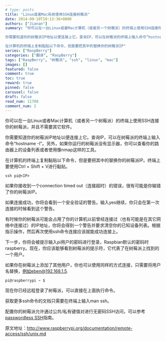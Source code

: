 ```yaml
---
# type: posts 
title: "Linux或者Mac系统使用SSH连接树莓派"
date: 2014-09-10T19:13:36+0800
authors: ["Jianan"]
summary: "你可以在一台Linux或者Mac计算机（或者另一个树莓派）的终端上使用SSH连接你的树莓派，并且不需要其它软件。

你需要知道你的树莓派IP地址以便连接上它。查询IP，可以在树莓派的终端上输入命令“hostname -I”。另外，如果你运行的树莓派没有显示器，你可以查看你的路由器上的设备列表或者使用像nmap这样的工具。

在计算机的终端上复制黏贴以下命令，但是要把其中的替换你的树莓派IP"
series: ["RaspBerry"]
categories: ["翻译", "RaspBerry"]
tags: ["RaspBerry", "树莓派", "ssh", "linux", "mac"]
images: []
featured: false
comment: true
toc: true
reward: true
pinned: false
carousel: false
draft: false
read_num: 11708
comment_num: 2
---
```


  

你可以在一台Linux或者Mac计算机（或者另一个树莓派）的终端上使用SSH连接你的树莓派，并且不需要其它软件。

  
你需要知道你的树莓派IP地址以便连接上它。查询IP，可以在树莓派的终端上输入命令“hostname
-I”。另外，如果你运行的树莓派没有显示器，你可以查看你的路由器上的设备列表或者使用像nmap这样的工具。

  
在计算机的终端上复制黏贴以下命令，但是要把其中的<IP>替换你的树莓派IP。终端上要使用Ctrl + Shift + V进行黏贴。

    
    
    ssh pi@<IP>

  
如果你接收到一个connection timed out（连接超时）的错误，很有可能是你输错了你的树莓派IP。

  
如果连接成功，你将会看到一个安全验证的警告。输入yes继续，你只会在第一次连接的时候看到这个警告。

  
有时候你的树莓派可能会占用了你的计算机以前曾经连接过（也有可能是在其它网络中连接过）的IP地址，你将会得到一个警告并要求清空你的已知设备列表。根据指示操作，然后再次使用ssh命令连接应该就能成功连接上。

  
下一步，你将会被提示输入pi用户的密码进行登录，Raspbian默认的密码时raspberry。现在，你应该能够看到树莓派的提示符，它代表了在树莓派上找到的一个用户。

如果你在树莓派上添加了其他用户，你也可以使用同样的方式连接，只需要将用户名替换，例如eben@192.168.1.5.

    
    
    pi@raspberrypi ~ $

  
现在你已经远程登录了树莓派，可以直接在上面执行命令。

  
获取更多ssh命令的文档只需要在终端上输入man ssh。

  
配置你的树莓派允许通过公共/私有键值对进行无密码SSH访问，可以参考[passwordless
SSH](http://blog.csdn.net/qinxiandiqi/article/details/39206323)指南。

  
原文地址：<http://www.raspberrypi.org/documentation/remote-access/ssh/unix.md>

[  
](http://www.raspberrypi.org/documentation/remote-access/ssh/unix.md)

